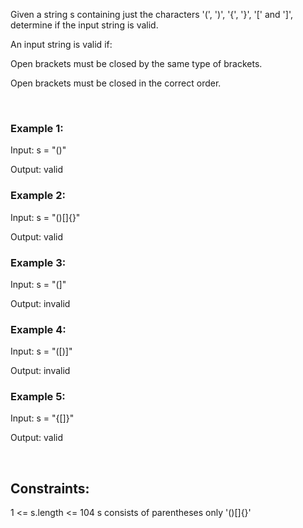 Given a string s containing just the characters '(', ')', '{', '}', '[' and ']', determine if the input string is valid.

An input string is valid if:

Open brackets must be closed by the same type of brackets.

Open brackets must be closed in the correct order.

<br>

### Example 1:

Input: s = "()"

Output: valid

### Example 2:

Input: s = "()[]{}"

Output: valid

### Example 3:

Input: s = "(]"

Output: invalid

### Example 4:

Input: s = "([)]"

Output: invalid

### Example 5:

Input: s = "{[]}"

Output: valid

<br>

## Constraints:

1 <= s.length <= 104
s consists of parentheses only '()[]{}'
